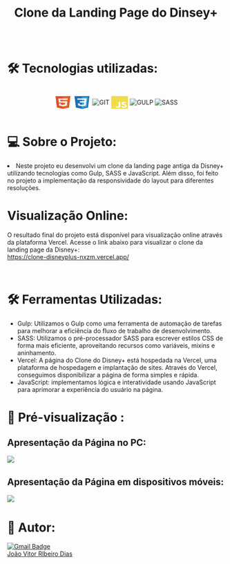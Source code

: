 # <div align="center"> Clone da Landing Page do Dinsey+</div>
<div align='center'><img align="center" src='./Clone_disneyplus/src/images/midia.readme/readme.disney.gif' alt=""></img></div>
<br>

# 🛠 Tecnologias utilizadas:
<br>
<div style="display: inline_block">
  <div align="center">
  <img align="center" alt="HTML" height="30" width="40" src="https://raw.githubusercontent.com/devicons/devicon/master/icons/html5/html5-original.svg">
   <img align="center" alt="CSS" height="30" width="40" src="https://raw.githubusercontent.com/devicons/devicon/master/icons/css3/css3-original.svg">
  <img align="center" alt="GIT" height="30" width="40" src="https://cdn.jsdelivr.net/gh/devicons/devicon/icons/git/git-original.svg">
  <img align="center" alt="-JS" height="30" width="40" src="https://raw.githubusercontent.com/devicons/devicon/master/icons/javascript/javascript-plain.svg">
  <img align="center" alt="GULP" height="40" width="40" src="https://cdn.jsdelivr.net/gh/devicons/devicon/icons/gulp/gulp-plain.svg">
  <img align="center" alt="SASS" height="30" width="40" src="https://cdn.jsdelivr.net/gh/devicons/devicon/icons/sass/sass-original.svg">

</div>
<br>

# 💻  Sobre o Projeto:
<li>Neste projeto eu desenvolvi um clone da landing page antiga da Disney+ utilizando tecnologias como Gulp, SASS e JavaScript. Além disso, foi feito no projeto a implementação da responsividade do layout para diferentes resoluções. 

 </br>

# Visualização Online:

O resultado final do projeto está disponível para visualização online através da plataforma Vercel. Acesse o link abaixo para visualizar o clone da landing page da Disney+:
</br>
https://clone-disneyplus-nxzm.vercel.app/</li>
</br>

# 🛠 Ferramentas Utilizadas:
<ul>
        <li>Gulp: Utilizamos o Gulp como uma ferramenta de automação de tarefas para melhorar a eficiência do fluxo de trabalho de desenvolvimento.</li>
        <li>SASS: Utilizamos o pré-processador SASS para escrever estilos CSS de forma mais eficiente, aproveitando recursos como variáveis, mixins e aninhamento.</li>
        <li>Vercel: A página do Clone do Disney+ está hospedada na Vercel, uma plataforma de hospedagem e implantação de sites. Através do Vercel, conseguimos disponibilizar a página de forma simples e rápida.</li>
        <li>JavaScript: implementamos lógica e interatividade usando JavaScript para aprimorar a experiência do usuário na página.</li>
    </ul>

# 🎨 Pré-visualização :
## Apresentação da Página no PC:
<img  src="./Clone_disneyplus/src/images/midia.readme/1.png">

## Apresentação da Página em dispositivos móveis:
<img  src="./Clone_disneyplus/src/images/midia.readme/2.png">


# 🦸 Autor:
[![Gmail Badge](https://img.shields.io/badge/-joaovitordias.2b@gmail.com-c14438?style=flat-square&logo=Gmail&logoColor=white&link=mailto:joaovitordias.2b@gmail.com)](mailto:joaovitordias.2b@gmail.com)
<br/>
<a href="https://www.linkedin.com/in/jo%C3%A3o-vitor-ribeiro-dias-339a56258/" target="_blank">João Vitor RIbeiro Dias</a>
